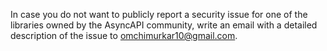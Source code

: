 In case you do not want to publicly report a security issue for one of the libraries owned by the AsyncAPI community, write an email with a detailed description of the issue to omchimurkar10@gmail.com.
